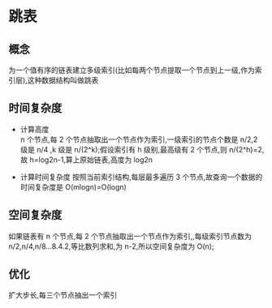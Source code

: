 # 跳表

## 概念

为一个值有序的链表建立多级索引(比如每两个节点提取一个节点到上一级,作为索引层),这种数据结构叫做跳表

## 时间复杂度

-   计算高度  
    n 个节点,每 2 个节点抽取出一个节点作为索引,一级索引的节点个数是 n/2,2 级是 n/4 ,k 级是 n/(2^k);假设索引有 h 级别,最高级有 2 个节点,则 n/(2^h)=2,故 h=log2n-1,算上原始链表,高度为 log2n

-   计算时间复杂度
    按照当前索引结构,每层最多遍历 3 个节点,故查询一个数据的时间复杂度是 O(mlogn)=O(logn)

## 空间复杂度

如果链表有 n 个节点,每 2 个节点抽取出一个节点作为索引,,每级索引节点数为 n/2,n/4,n/8...8.4.2,等比数列求和,为 n-2,所以空间复杂度为 O(n);

## 优化

扩大步长,每三个节点抽出一个索引


